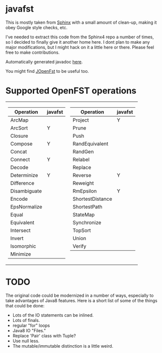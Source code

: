 javafst
=======

This is mostly taken from
[Sphinx](https://github.com/cmusphinx/sphinx4/tree/master/sphinx4-core/src/main/java/edu/cmu/sphinx/fst)
with a small amount of clean-up, making it obey Google style checks, etc.

I've needed to extract this code from the Sphinx4 repo a number of times, so I
decided to finally give it another home here. I dont plan to make any major
modifications, but I might hack on it a little here or there. Please feel free
to make contributions.

Automatically generated javadoc [here](https://belambert.github.io/javafst/).

You might find [JOpenFst](https://github.com/steveash/jopenfst) to be useful too.


Supported OpenFST operations
============================

<table border="0">
<tr><td valign=top>

| Operation | javafst |
| ----------|---------|
| ArcMap	|  |
| ArcSort	| Y |
| Closure	|  |
| Compose	| Y |
| Concat	|  |
| Connect	| Y |
| Decode	|  |
| Determinize	| Y |
| Difference	|  |
| Disambiguate	|  |
| Encode	|  |
| EpsNormalize	|  |
| Equal	|  |
| Equivalent	|  |
| Intersect	|  |
| Invert	|  |
| Isomorphic	|  |
| Minimize	|  |

</td><td valign=top>

| Operation | javafst |
| ----------|---------|
| Project	| Y |
| Prune	|  |
| Push	|  |
| RandEquivalent	|  |
| RandGen	|  |
| Relabel	|  |
| Replace	|  |
| Reverse	| Y |
| Reweight	|  |
| RmEpsilon	| Y |
| ShortestDistance	|  |
| ShortestPath	|  |
| StateMap	|  |
| Synchronize	|  |
| TopSort	|  |
| Union	|  |
| Verify	|  |

</td></tr> </table>


TODO
====

The original code could be modernized in a number of ways, especially to take
advantages of Java8 features.  Here is a short list of some of the things that
could be done:

- Lots of the IO statements can be inlined.
- Lots of finals.
- regular "for" loops
- Java8 IO "Files."
- Replace 'Pair' class with Tuple?
- Use null less.
- The mutable/immutable distinction is a little weird.
